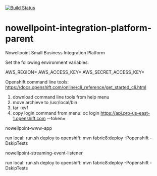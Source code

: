 [![Build Status](https://travis-ci.org/nowellpoint/nowellpoint-integration-platform-parent.svg?branch=dev)](https://travis-ci.org/nowellpoint/nowellpoint-integration-platform-parent)

# nowellpoint-integration-platform-parent
Nowellpoint Small Business Integration Platform

Set the following environment variables:

AWS_REGION=<region>
AWS_ACCESS_KEY=<accessKey>
AWS_SECRET_ACCESS_KEY=<secretAccessKey>

Openshift command line tools: https://docs.openshift.com/online/cli_reference/get_started_cli.html
1) download command line tools from help menu
2) move archieve to /usr/local/bin
3) tar -xvf <archive>
4) copy login command from menu: oc login https://api.pro-us-east-1.openshift.com --token=<token>

nowellpoint-www-app

run local: run.sh
deploy to openshift: mvn fabric8:deploy -Popenshift -DskipTests

nowellpoint-streaming-event-listener

run local: run.sh
deploy to openshift: mvn fabric8:deploy -Popenshift -DskipTests